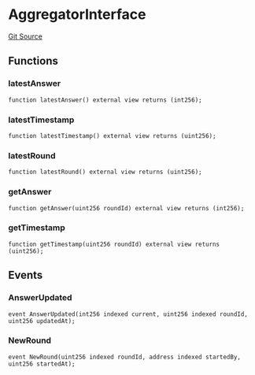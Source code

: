 # AggregatorInterface
[Git Source](https://github.com/larrythecucumber321/protocol/blob/3222eb21fbb20ddd3d3fa2233072dfa96ea3e340/contracts/plugins/mocks/EACAggregatorProxyMock.sol)


## Functions
### latestAnswer


```solidity
function latestAnswer() external view returns (int256);
```

### latestTimestamp


```solidity
function latestTimestamp() external view returns (uint256);
```

### latestRound


```solidity
function latestRound() external view returns (uint256);
```

### getAnswer


```solidity
function getAnswer(uint256 roundId) external view returns (int256);
```

### getTimestamp


```solidity
function getTimestamp(uint256 roundId) external view returns (uint256);
```

## Events
### AnswerUpdated

```solidity
event AnswerUpdated(int256 indexed current, uint256 indexed roundId, uint256 updatedAt);
```

### NewRound

```solidity
event NewRound(uint256 indexed roundId, address indexed startedBy, uint256 startedAt);
```

